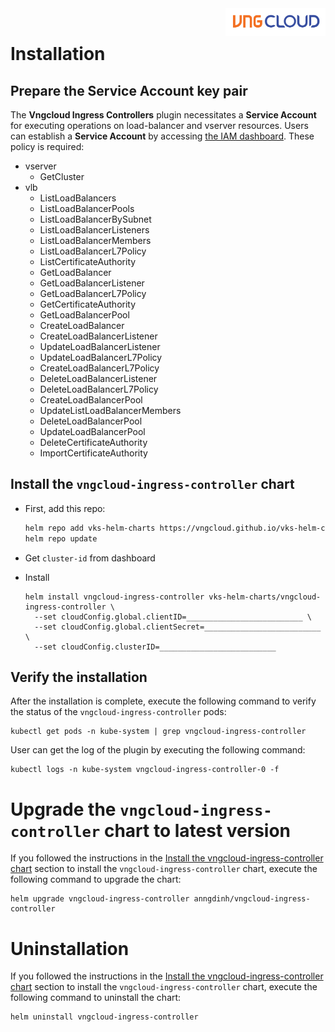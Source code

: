 <div style="float: right;"><img src="../../images/01.png" width="160px" /></div><br>

# Installation

## Prepare the Service Account key pair

The **Vngcloud Ingress Controllers** plugin necessitates a **Service Account** for executing operations on load-balancer and vserver resources. Users can establish a **Service Account** by accessing [the IAM dashboard](https://hcm-3.console.vngcloud.vn/iam/service-accounts). These policy is required:

* vserver
  * GetCluster
* vlb
  * ListLoadBalancers
  * ListLoadBalancerPools
  * ListLoadBalancerBySubnet
  * ListLoadBalancerListeners
  * ListLoadBalancerMembers
  * ListLoadBalancerL7Policy
  * ListCertificateAuthority
  * GetLoadBalancer
  * GetLoadBalancerListener
  * GetLoadBalancerL7Policy
  * GetCertificateAuthority
  * GetLoadBalancerPool
  * CreateLoadBalancer
  * CreateLoadBalancerListener
  * UpdateLoadBalancerListener
  * UpdateLoadBalancerL7Policy
  * CreateLoadBalancerL7Policy
  * DeleteLoadBalancerListener
  * DeleteLoadBalancerL7Policy
  * CreateLoadBalancerPool
  * UpdateListLoadBalancerMembers
  * DeleteLoadBalancerPool
  * UpdateLoadBalancerPool
  * DeleteCertificateAuthority
  * ImportCertificateAuthority

## Install the `vngcloud-ingress-controller` chart

* First, add this repo:

  ```bash
  helm repo add vks-helm-charts https://vngcloud.github.io/vks-helm-charts
  helm repo update
  ```

* Get `cluster-id` from dashboard

* Install

  ```bash=
  helm install vngcloud-ingress-controller vks-helm-charts/vngcloud-ingress-controller \
    --set cloudConfig.global.clientID=__________________________ \
    --set cloudConfig.global.clientSecret=__________________________ \
    --set cloudConfig.clusterID=__________________________
  ```

## Verify the installation

After the installation is complete, execute the following command to verify the status of the `vngcloud-ingress-controller` pods:

```bash=
kubectl get pods -n kube-system | grep vngcloud-ingress-controller
```

User can get the log of the plugin by executing the following command:

```bash=
kubectl logs -n kube-system vngcloud-ingress-controller-0 -f
```

# Upgrade the `vngcloud-ingress-controller` chart to latest version

If you followed the instructions in the [Install the vngcloud-ingress-controller chart](#install-the-vngcloud-ingress-controller-chart) section to install the `vngcloud-ingress-controller` chart, execute the following command to upgrade the chart:

```bash=
helm upgrade vngcloud-ingress-controller anngdinh/vngcloud-ingress-controller
```

# Uninstallation

If you followed the instructions in the [Install the vngcloud-ingress-controller chart](#install-the-vngcloud-ingress-controller-chart) section to install the `vngcloud-ingress-controller` chart, execute the following command to uninstall the chart:

```bash=
helm uninstall vngcloud-ingress-controller
```
